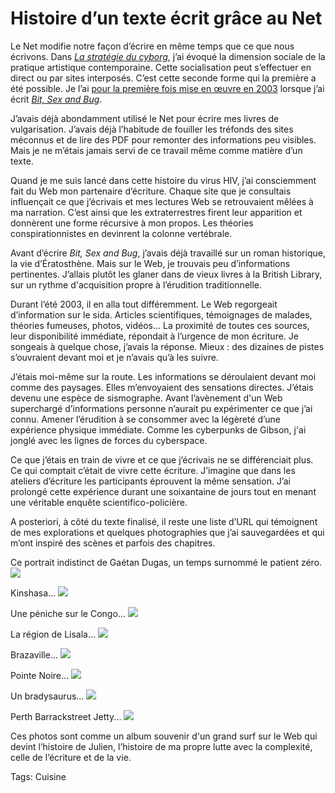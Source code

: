 # Histoire d’un texte écrit grâce au Net

Le Net modifie notre façon d’écrire en même temps que ce que nous écrivons. Dans [*La stratégie du cyborg*](/la-strategie-du-cyborg/), j’ai évoqué la dimension sociale de la pratique artistique contemporaine. Cette socialisation peut s’effectuer en direct ou par sites interposés. C’est cette seconde forme qui la première a été possible. Je l’ai [pour la première fois mise en œuvre en 2003](/2011/01/20/bit-sex-and-bug/) lorsque j’ai écrit [*Bit, Sex and Bug*](/bit-sex-and-bug/).

J’avais déjà abondamment utilisé le Net pour écrire mes livres de vulgarisation. J’avais déjà l’habitude de fouiller les tréfonds des sites méconnus et de lire des PDF pour remonter des informations peu visibles. Mais je ne m’étais jamais servi de ce travail même comme matière d’un texte.

Quand je me suis lancé dans cette histoire du virus HIV, j’ai consciemment fait du Web mon partenaire d’écriture. Chaque site que je consultais influençait ce que j’écrivais et mes lectures Web se retrouvaient mêlées à ma narration. C’est ainsi que les extraterrestres firent leur apparition et donnèrent une forme récursive à mon propos. Les théories conspirationnistes en devinrent la colonne vertébrale.

Avant d’écrire *Bit, Sex and Bug*, j’avais déjà travaillé sur un roman historique, la vie d’Ératosthène. Mais sur le Web, je trouvais peu d’informations pertinentes. J’allais plutôt les glaner dans de vieux livres à la British Library, sur un rythme d'acquisition propre à l’érudition traditionnelle.

Durant l’été 2003, il en alla tout différemment. Le Web regorgeait d’information sur le sida. Articles scientifiques, témoignages de malades, théories fumeuses, photos, vidéos… La proximité de toutes ces sources, leur disponibilité immédiate, répondait à l’urgence de mon écriture. Je songeais à quelque chose, j’avais la réponse. Mieux : des dizaines de pistes s’ouvraient devant moi et je n’avais qu’à les suivre.

J’étais moi-même sur la route. Les informations se déroulaient devant moi comme des paysages. Elles m’envoyaient des sensations directes. J’étais devenu une espèce de sismographe. Avant l’avènement d'un Web superchargé d’informations personne n’aurait pu expérimenter ce que j’ai connu. Amener l’érudition à se consommer avec la légèreté d’une expérience physique immédiate. Comme les cyberpunks de Gibson, j'ai jonglé avec les lignes de forces du cyberspace.

Ce que j’étais en train de vivre et ce que j’écrivais ne se différenciait plus. Ce qui comptait c’était de vivre cette écriture. J’imagine que dans les ateliers d’écriture les participants éprouvent la même sensation. J’ai prolongé cette expérience durant une soixantaine de jours tout en menant une véritable enquête scientifico-policière.

A posteriori, à côté du texte finalisé, il reste une liste d’URL qui témoignent de mes explorations et quelques photographies que j’ai sauvegardées et qui m’ont inspiré des scènes et parfois des chapitres.

Ce portrait indistinct de Gaétan Dugas, un temps surnommé le patient zéro.
![](https://tcrouzet.com/images_tc/2011/01/gaetan_dugas.jpg)

Kinshasa...
![](https://tcrouzet.com/images_tc/2011/01/congo_kinshasha1.jpg)

Une péniche sur le Congo...
![](https://tcrouzet.com/images_tc/2011/01/congo1-450x297.jpg)

La région de Lisala...
![](https://tcrouzet.com/images_tc/2011/01/lisala-450x318.jpg)

Brazaville...
![](https://tcrouzet.com/images_tc/2011/01/brazzaville2-450x418.gif)

Pointe Noire...
![](https://tcrouzet.com/images_tc/2011/01/pointenoire1.gif)

Un bradysaurus...
![](https://tcrouzet.com/images_tc/2011/01/bradysaurus2.jpg)

Perth Barrackstreet Jetty...
![](https://tcrouzet.com/images_tc/2011/01/Perth_barrackst-jetty.jpg)

Ces photos sont comme un album souvenir d'un grand surf sur le Web qui devint l’histoire de Julien, l’histoire de ma propre lutte avec la complexité, celle de l’écriture et de la vie.

Tags: Cuisine